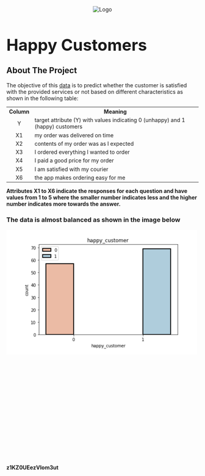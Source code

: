 

<p style="text-align:center;"><img src="https://cdn.dribbble.com/users/1952691/screenshots/5331353/media/eccfe7af2fc335ca10339de82be599d8.gif" alt="Logo"></p>
 
 <h1 style="font-size:300%;"> Happy Customers</h1>


<!-- ABOUT THE PROJECT -->
## About The Project


The objective of this [data](https://drive.google.com/file/d/1KWE3J0uU_sFIJnZ74Id3FDBcejELI7FD/view) is to predict whether the customer is satisfied with the provided services or not based on different characteristics as shown in the following table:



<table >
  <tr>
    <th style = 'text-align: center'>Column</th>
    <th style = 'text-align: center'>Meaning</th>
  </tr>
  <tr>
    <td style = 'text-align: center'>Y</td>
    <td style = 'text-align: left'>target attribute (Y) with values indicating 0 (unhappy) and 1 (happy) customers</td>
  </tr>
  <tr>
    <td style = 'text-align: center'>X1</td>
    <td style = 'text-align: left'>my order was delivered on time</td>
  </tr>
  <tr>
    <td style = 'text-align: center'>X2</td>
    <td style = 'text-align: left'>contents of my order was as I expected</td>
  </tr>
  <tr>
    <td style = 'text-align: center'>X3</td>
    <td style = 'text-align: left'>I ordered everything I wanted to order</td>
  </tr>
  <tr>
    <td style = 'text-align: center'>X4</td>
    <td style = 'text-align: left'>I paid a good price for my order</td>
  </tr>
  <tr>
    <td style = 'text-align: center'>X5</td>
    <td style = 'text-align: left'>I am satisfied with my courier</td>
  </tr>
    <tr>
        <td style = 'text-align: center'>X6</td>
        <td style = 'text-align: left'>the app makes ordering easy for me</td>
      </tr>
</table>

**Attributes X1 to X6 indicate the responses for each question and have values from 1 to 5 where the smaller number indicates less and the higher number indicates more towards the answer.**


### The data is almost balanced as shown in the image below
<p style="width:500px;height:600px;"><img src="img/img1.png"></p>


**z1KZ0UEezVIom3ut**

